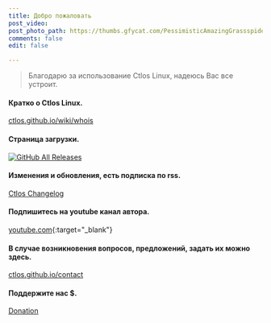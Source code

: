 ```yaml
---
title: Добро пожаловать
post_video: 
post_photo_path: https://thumbs.gfycat.com/PessimisticAmazingGrassspider-size_restricted.gif
comments: false
edit: false

---
```

> Благодарю за использование Ctlos Linux, надеюсь Вас все устроит.

#### Кратко о Ctlos Linux.
[ctlos.github.io/wiki/whois](https://ctlos.github.io/wiki/whois)

#### Cтраница загрузки.
[![GitHub All Releases](https://img.shields.io/github/downloads/ctlos/ctlosiso/total.svg)](https://ctlos.github.io/get)

#### Изменения и обновления, есть подписка по rss.
[Ctlos Changelog](https://ctlos.github.io/wiki/changelog)

#### Подпишитесь на youtube канал автора.
[youtube.com](https://youtube.com/channel/UCPCp_ZnMKEwYdnA_YfOZrZg?sub_confirmation=1){:target="_blank"}

#### В случае возникновения вопросов, предложений, задать их можно здесь.
[ctlos.github.io/contact](https://ctlos.github.io/contact)

#### Поддержите нас $.
[Donation](https://ctlos.github.io/donat)